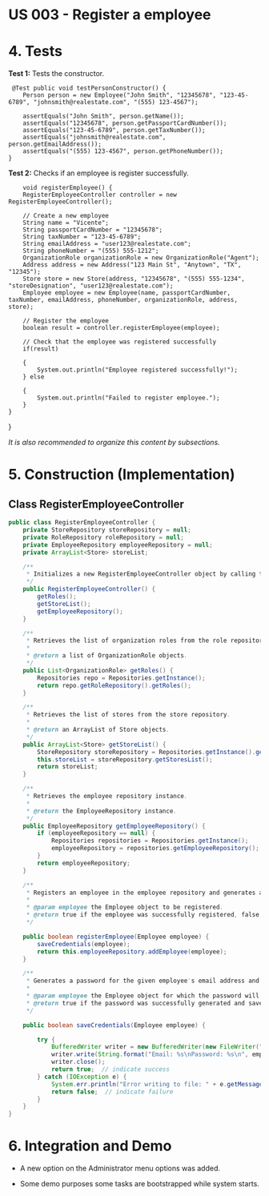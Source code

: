 # US 003 - Register a employee

# 4. Tests 

**Test 1:** Tests the constructor.

	 @Test public void testPersonConstructor() {
        Person person = new Employee("John Smith", "12345678", "123-45-6789", "johnsmith@realestate.com", "(555) 123-4567");

        assertEquals("John Smith", person.getName());
        assertEquals("12345678", person.getPassportCardNumber());
        assertEquals("123-45-6789", person.getTaxNumber());
        assertEquals("johnsmith@realestate.com", person.getEmailAddress());
        assertEquals("(555) 123-4567", person.getPhoneNumber());
    }

**Test 2:** Checks if an employee is register successfully. 

	    void registerEmployee() {
        RegisterEmployeeController controller = new RegisterEmployeeController();

        // Create a new employee
        String name = "Vicente";
        String passportCardNumber = "12345678";
        String taxNumber = "123-45-6789";
        String emailAddress = "user123@realestate.com";
        String phoneNumber = "(555) 555-1212";
        OrganizationRole organizationRole = new OrganizationRole("Agent");
        Address address = new Address("123 Main St", "Anytown", "TX", "12345");
        Store store = new Store(address, "12345678", "(555) 555-1234", "storeDesignation", "user123@realestate.com");
        Employee employee = new Employee(name, passportCardNumber, taxNumber, emailAddress, phoneNumber, organizationRole, address, store);

        // Register the employee
        boolean result = controller.registerEmployee(employee);

        // Check that the employee was registered successfully
        if(result)

        {
            System.out.println("Employee registered successfully!");
        } else

        {
            System.out.println("Failed to register employee.");
        }
    }
}

*It is also recommended to organize this content by subsections.* 

# 5. Construction (Implementation)


## Class RegisterEmployeeController 

```java
public class RegisterEmployeeController {
    private StoreRepository storeRepository = null;
    private RoleRepository roleRepository = null;
    private EmployeeRepository employeeRepository = null;
    private ArrayList<Store> storeList;

    /**
     * Initializes a new RegisterEmployeeController object by calling the getRoles(), getStoreList(), and getEmployeeRepository() methods.
     */
    public RegisterEmployeeController() {
        getRoles();
        getStoreList();
        getEmployeeRepository();
    }

    /**
     * Retrieves the list of organization roles from the role repository.
     *
     * @return a list of OrganizationRole objects.
     */
    public List<OrganizationRole> getRoles() {
        Repositories repo = Repositories.getInstance();
        return repo.getRoleRepository().getRoles();
    }

    /**
     * Retrieves the list of stores from the store repository.
     *
     * @return an ArrayList of Store objects.
     */
    public ArrayList<Store> getStoreList() {
        StoreRepository storeRepository = Repositories.getInstance().getStoreRepository();
        this.storeList = storeRepository.getStoresList();
        return storeList;
    }

    /**
     * Retrieves the employee repository instance.
     *
     * @return the EmployeeRepository instance.
     */
    public EmployeeRepository getEmployeeRepository() {
        if (employeeRepository == null) {
            Repositories repositories = Repositories.getInstance();
            employeeRepository = repositories.getEmployeeRepository();
        }
        return employeeRepository;
    }

    /**
     * Registers an employee in the employee repository and generates a password for their email address.
     *
     * @param employee the Employee object to be registered.
     * @return true if the employee was successfully registered, false otherwise.
     */

    public boolean registerEmployee(Employee employee) {
        saveCredentials(employee);
        return this.employeeRepository.addEmployee(employee);
    }

    /**
     * Generates a password for the given employee's email address and saves it to a text file.
     *
     * @param employee the Employee object for which the password will be generated.
     * @return true if the password was successfully generated and saved, false otherwise.
     */

    public boolean saveCredentials(Employee employee) {

        try {
            BufferedWriter writer = new BufferedWriter(new FileWriter("src/credentials/email.txt", true));
            writer.write(String.format("Email: %s\nPassword: %s\n", employee.getEmailAddress(), PasswordGenerator.generatePwd()));
            writer.close();
            return true;  // indicate success
        } catch (IOException e) {
            System.err.println("Error writing to file: " + e.getMessage());
            return false;  // indicate failure
        }
    }
}
```


#

# 6. Integration and Demo 

* A new option on the Administrator menu options was added.

* Some demo purposes some tasks are bootstrapped while system starts.







